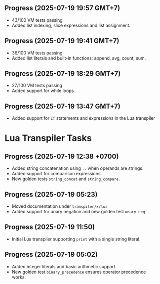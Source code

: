 ## Progress (2025-07-19 19:57 GMT+7)
- 43/100 VM tests passing
- Added list indexing, slice expressions and list assignment.

## Progress (2025-07-19 19:41 GMT+7)
- 36/100 VM tests passing
- Added list literals and built-in functions: append, avg, count, sum.

## Progress (2025-07-19 18:29 GMT+7)
- 27/100 VM tests passing
- Added support for while loops

## Progress (2025-07-19 13:47 GMT+7)
- Added support for `if` statements and expressions in the Lua transpiler

# Lua Transpiler Tasks

## Progress (2025-07-19 12:38 +0700)
- Added string concatenation using `..` when operands are strings.
- Added support for comparison expressions.
- New golden tests `string_concat` and `string_compare`.

## Progress (2025-07-19 05:23)
- Moved documentation under `transpiler/x/lua`
- Added support for unary negation and new golden test `unary_neg`

## Progress (2025-07-19 11:50)
- Initial Lua transpiler supporting `print` with a single string literal.

## Progress (2025-07-19 05:02)
- Added integer literals and basic arithmetic support.
- New golden test `binary_precedence` ensures operator precedence works.
